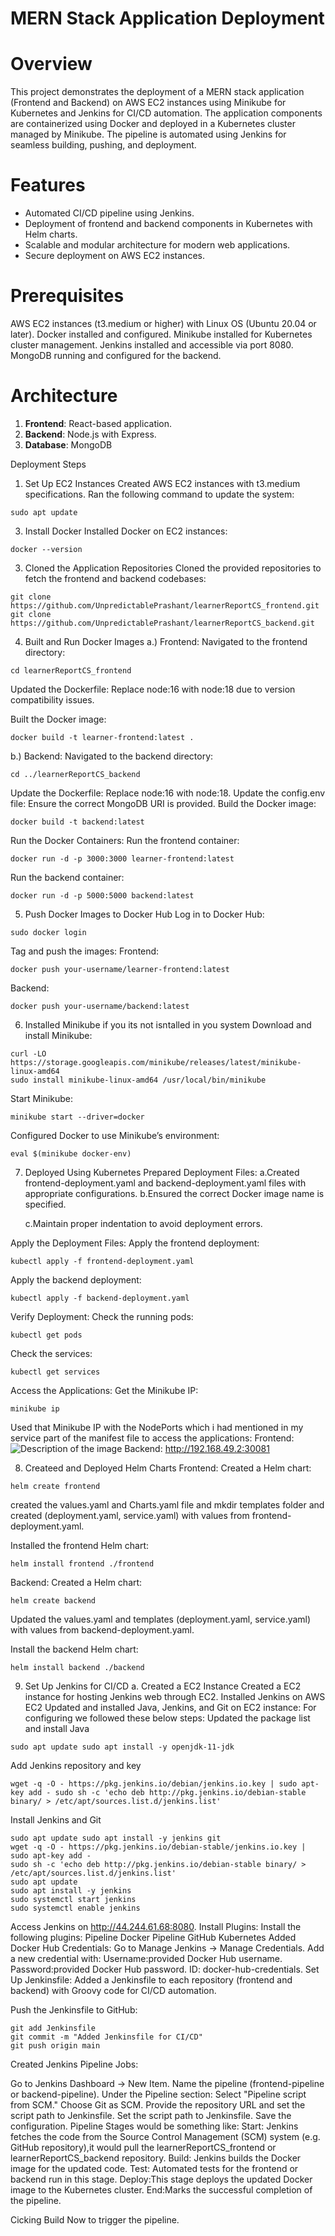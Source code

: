 #  MERN Stack Application Deployment

# Overview
This project demonstrates the deployment of a MERN stack application (Frontend and Backend) on AWS EC2 instances using Minikube for Kubernetes and Jenkins for CI/CD automation. The application components are containerized using Docker and deployed in a Kubernetes cluster managed by Minikube. The pipeline is automated using Jenkins for seamless building, pushing, and deployment.

# Features
- Automated CI/CD pipeline using Jenkins.
- Deployment of frontend and backend components in Kubernetes with Helm charts.
- Scalable and modular architecture for modern web applications.
- Secure deployment on AWS EC2 instances.

# Prerequisites
AWS EC2 instances (t3.medium or higher) with Linux OS (Ubuntu 20.04 or later).
Docker installed and configured.
Minikube installed for Kubernetes cluster management.
Jenkins installed and accessible via port 8080.
MongoDB running and configured for the backend.

# Architecture
1. **Frontend**: React-based application.
2. **Backend**: Node.js with Express.
3. **Database**: MongoDB

Deployment Steps
1. Set Up EC2 Instances
Created AWS EC2 instances with t3.medium specifications.
Ran the following command to update the system:
```
sudo apt update
```
3. Install Docker
Installed Docker on EC2 instances:
```sudo apt-get install -y docker.io
docker --version
```

3. Cloned the Application Repositories
Cloned the provided repositories to fetch the frontend and backend codebases:
```
git clone https://github.com/UnpredictablePrashant/learnerReportCS_frontend.git
git clone https://github.com/UnpredictablePrashant/learnerReportCS_backend.git
```
4. Built and Run Docker Images
  a.) Frontend:
  Navigated to the frontend directory:
  ```
  cd learnerReportCS_frontend
  ```
  Updated the Dockerfile:
  Replace node:16 with node:18 due to version compatibility issues.

  Built the Docker image:
  ```
  docker build -t learner-frontend:latest .
  ```
  b.) Backend:
  Navigated to the backend directory:
  ```
  cd ../learnerReportCS_backend
  ```  
  Update the Dockerfile:
  Replace node:16 with node:18.
  Update the config.env file:
  Ensure the correct MongoDB URI is provided.
  Build the Docker image:
  ```
  docker build -t backend:latest 
  ```
  
Run the Docker Containers:
Run the frontend container:
```
docker run -d -p 3000:3000 learner-frontend:latest
```
Run the backend container:
```
docker run -d -p 5000:5000 backend:latest
```

5. Push Docker Images to Docker Hub
Log in to Docker Hub:
```
sudo docker login
```
Tag and push the images:
Frontend:
```docker tag learner-frontend:latest your-username/learner-frontend:latest
docker push your-username/learner-frontend:latest
```

Backend:
```docker tag backend:latest your-username/backend:latest
docker push your-username/backend:latest
```
6. Installed Minikube if you its not isntalled in you system
Download and install Minikube:
```
curl -LO https://storage.googleapis.com/minikube/releases/latest/minikube-linux-amd64
sudo install minikube-linux-amd64 /usr/local/bin/minikube
```
Start Minikube:
```
minikube start --driver=docker
```
Configured Docker to use Minikube’s environment:
```
eval $(minikube docker-env)
```
7. Deployed Using Kubernetes
    Prepared Deployment Files:
    a.Created frontend-deployment.yaml and backend-deployment.yaml files with appropriate configurations.
    b.Ensured the correct Docker image name is specified.
   
    c.Maintain proper indentation to avoid deployment errors.

Apply the Deployment Files:
Apply the frontend deployment:
```
kubectl apply -f frontend-deployment.yaml
```
Apply the backend deployment:
```
kubectl apply -f backend-deployment.yaml
```
Verify Deployment:
Check the running pods:
```
kubectl get pods
```
Check the services:
```
kubectl get services
```
Access the Applications:
Get the Minikube IP:
```
minikube ip
```
Used that Minikube IP with the NodePorts which i had mentioned in my service part of the manifest file to access the applications:
Frontend: 
![Description of the image](Images/frontend.png)
Backend: http://192.168.49.2:30081

8. Createed and Deployed Helm Charts
Frontend:
Created a Helm chart:
```
helm create frontend
```
created the values.yaml and Charts.yaml file and mkdir templates folder and created (deployment.yaml, service.yaml) with values from frontend-deployment.yaml.

Installed the frontend Helm chart:
```
helm install frontend ./frontend
```

Backend:
Created a Helm chart:
```
helm create backend
```
Updated the values.yaml and templates (deployment.yaml, service.yaml) with values from backend-deployment.yaml.

Install the backend Helm chart:

```
helm install backend ./backend
```
9. Set Up Jenkins for CI/CD
a. Created a EC2 Instance Created a EC2 instance for hosting Jenkins web through EC2.
Installed Jenkins on AWS EC2 Updated and installed Java, Jenkins, and Git on EC2 instance:
For configuring we followed these below steps:
Updated the package list and install Java
```
sudo apt update sudo apt install -y openjdk-11-jdk
```
Add Jenkins repository and key
```
wget -q -O - https://pkg.jenkins.io/debian/jenkins.io.key | sudo apt-key add - sudo sh -c 'echo deb http://pkg.jenkins.io/debian-stable binary/ > /etc/apt/sources.list.d/jenkins.list'
```

Install Jenkins and Git
```
sudo apt update sudo apt install -y jenkins git
wget -q -O - https://pkg.jenkins.io/debian-stable/jenkins.io.key | sudo apt-key add -
sudo sh -c 'echo deb http://pkg.jenkins.io/debian-stable binary/ > /etc/apt/sources.list.d/jenkins.list'
sudo apt update
sudo apt install -y jenkins
sudo systemctl start jenkins
sudo systemctl enable jenkins
```
Access Jenkins on http://44.244.61.68:8080.
Install Plugins:
Install the following plugins:
Pipeline
Docker Pipeline
GitHub
Kubernetes
Added Docker Hub Credentials:
Go to Manage Jenkins → Manage Credentials.
Add a new credential with:
Username:provided Docker Hub username.
Password:provided Docker Hub password.
ID: docker-hub-credentials.
Set Up Jenkinsfile:
Added a Jenkinsfile to each repository (frontend and backend) with Groovy code for CI/CD automation.

Push the Jenkinsfile to GitHub:
```
git add Jenkinsfile
git commit -m "Added Jenkinsfile for CI/CD"
git push origin main
```
Created Jenkins Pipeline Jobs:

Go to Jenkins Dashboard → New Item.
Name the pipeline (frontend-pipeline or backend-pipeline).
Under the Pipeline section:
Select "Pipeline script from SCM."
Choose Git as SCM.
Provide the repository URL and set the script path to Jenkinsfile.
Set the script path to Jenkinsfile.
Save the configuration.
Pipeline Stages would be something like:
Start:
Jenkins fetches the code from the Source Control Management (SCM) system (e.g. GitHub repository),it would pull the learnerReportCS_frontend or learnerReportCS_backend repository.
Build: Jenkins builds the Docker image for the updated code.
Test: Automated tests for the frontend or backend run in this stage.
Deploy:This stage deploys the updated Docker image to the Kubernetes cluster.
End:Marks the successful completion of the pipeline.

Cicking Build Now to trigger the pipeline. 


















